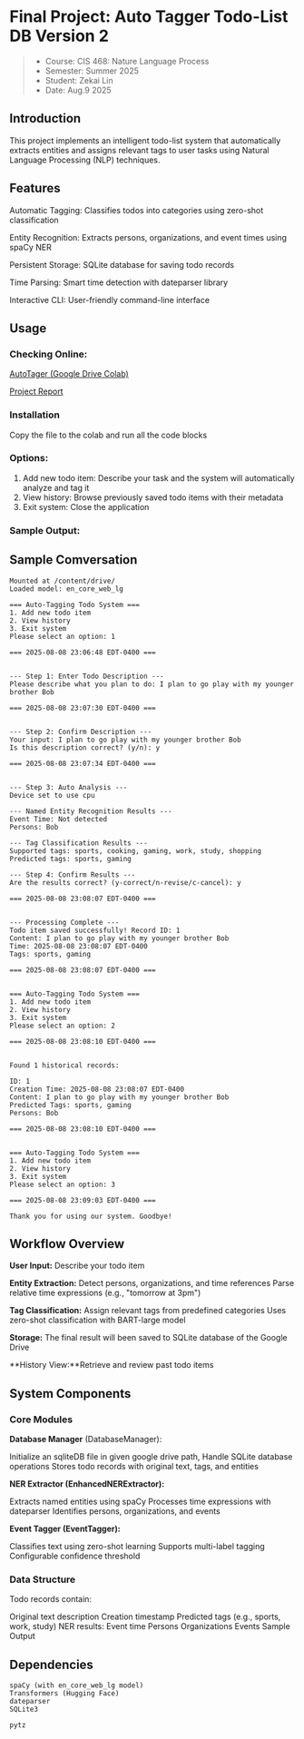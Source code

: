 # Final Project: Auto Tagger Todo-List DB Version 2

> - Course: CIS 468: Nature Language Process 
> - Semester: Summer 2025
> - Student: Zekai Lin 
> - Date: Aug.9 2025

## Introduction

This project implements an intelligent todo-list system that automatically extracts entities and assigns relevant tags to user tasks using Natural Language Processing (NLP) techniques.

## Features

Automatic Tagging: Classifies todos into categories using zero-shot classification

Entity Recognition: Extracts persons, organizations, and event times using spaCy NER

Persistent Storage: SQLite database for saving todo records

Time Parsing: Smart time detection with dateparser library

Interactive CLI: User-friendly command-line interface



## Usage

### Checking Online:

[AutoTager (Google Drive Colab) ](https://colab.research.google.com/drive/14PPYnla4JV2Hx4NyXgV3okiu_RSSfx8G?usp=drive_link)


[Project Report](https://docs.google.com/document/d/1lCpltj8ZyvBaGT_qEkmrTGdMkzAHBK8j_JdrDlmmgWQ/edit?usp=sharing)

### Installation 

Copy the file to the colab and run all the code blocks

### Options:
1. Add new todo item: Describe your task and the system will automatically analyze and tag it
2. View history: Browse previously saved todo items with their metadata
3. Exit system: Close the application

### Sample Output:

## Sample Comversation

``` shell
Mounted at /content/drive/
Loaded model: en_core_web_lg

=== Auto-Tagging Todo System ===
1. Add new todo item
2. View history
3. Exit system
Please select an option: 1

=== 2025-08-08 23:06:48 EDT-0400 ===


--- Step 1: Enter Todo Description ---
Please describe what you plan to do: I plan to go play with my younger brother Bob

=== 2025-08-08 23:07:30 EDT-0400 ===


--- Step 2: Confirm Description ---
Your input: I plan to go play with my younger brother Bob
Is this description correct? (y/n): y

=== 2025-08-08 23:07:34 EDT-0400 ===


--- Step 3: Auto Analysis ---
Device set to use cpu

--- Named Entity Recognition Results ---
Event Time: Not detected
Persons: Bob

--- Tag Classification Results ---
Supported tags: sports, cooking, gaming, work, study, shopping
Predicted tags: sports, gaming

--- Step 4: Confirm Results ---
Are the results correct? (y-correct/n-revise/c-cancel): y

=== 2025-08-08 23:08:07 EDT-0400 ===


--- Processing Complete ---
Todo item saved successfully! Record ID: 1
Content: I plan to go play with my younger brother Bob
Time: 2025-08-08 23:08:07 EDT-0400
Tags: sports, gaming

=== 2025-08-08 23:08:07 EDT-0400 ===


=== Auto-Tagging Todo System ===
1. Add new todo item
2. View history
3. Exit system
Please select an option: 2

=== 2025-08-08 23:08:10 EDT-0400 ===


Found 1 historical records:

ID: 1
Creation Time: 2025-08-08 23:08:07 EDT-0400
Content: I plan to go play with my younger brother Bob
Predicted Tags: sports, gaming
Persons: Bob

=== 2025-08-08 23:08:10 EDT-0400 ===


=== Auto-Tagging Todo System ===
1. Add new todo item
2. View history
3. Exit system
Please select an option: 3

=== 2025-08-08 23:09:03 EDT-0400 ===

Thank you for using our system. Goodbye!
```


## Workflow Overview
**User Input:** Describe your todo item

**Entity Extraction:**
Detect persons, organizations, and time references
Parse relative time expressions (e.g., "tomorrow at 3pm")

**Tag Classification:**
Assign relevant tags from predefined categories
Uses zero-shot classification with BART-large model

**Storage:** The final result will been saved to SQLite database of the Google Drive

**History View:**Retrieve and review past todo items

## System Components

### Core Modules

**Database Manager** (DatabaseManager):

Initialize an sqliteDB file in given google drive path, Handle SQLite database operations
Stores todo records with original text, tags, and entities


**NER Extractor (EnhancedNERExtractor):**

Extracts named entities using spaCy
Processes time expressions with dateparser
Identifies persons, organizations, and events

**Event Tagger (EventTagger):**

Classifies text using zero-shot learning
Supports multi-label tagging
Configurable confidence threshold

### Data Structure
Todo records contain:

Original text description
Creation timestamp
Predicted tags (e.g., sports, work, study)
NER results:
    Event time
    Persons
    Organizations
    Events
    Sample Output

## Dependencies
    spaCy (with en_core_web_lg model)
    Transformers (Hugging Face)
    dateparser
    SQLite3

    pytz










